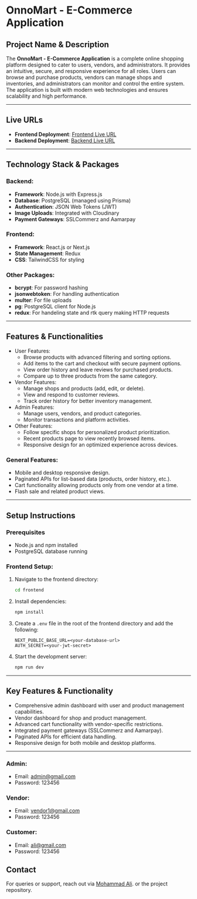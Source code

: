 # OnnoMart - E-Commerce Application

## Project Name & Description
The **OnnoMart - E-Commerce Application** is a complete online shopping platform designed to cater to users, vendors, and administrators. It provides an intuitive, secure, and responsive experience for all roles. Users can browse and purchase products, vendors can manage shops and inventories, and administrators can monitor and control the entire system. The application is built with modern web technologies and ensures scalability and high performance.

---

## Live URLs
-   **Frontend Deployment**: [Frontend Live URL](https://onno-mart.vercel.app)
-   **Backend Deployment**: [Backend Live URL](https://onnomart-api.vercel.app)

---

## Technology Stack & Packages

### Backend:

-   **Framework**: Node.js with Express.js
-   **Database**: PostgreSQL (managed using Prisma)
-   **Authentication**: JSON Web Tokens (JWT)
-   **Image Uploads**: Integrated with Cloudinary
-   **Payment Gateways**: SSLCommerz and Aamarpay

### Frontend:

-   **Framework**: React.js or Next.js
-   **State Management**: Redux
-   **CSS**: TailwindCSS for styling

### Other Packages:

-   **bcrypt**: For password hashing
-   **jsonwebtoken**: For handling authentication
-   **multer**: For file uploads
-   **pg**: PostgreSQL client for Node.js
-   **redux**: For handeling state and rtk query making HTTP requests

---

## Features & Functionalities

-   User Features:
    -   Browse products with advanced filtering and sorting options.
    -   Add items to the cart and checkout with secure payment options.
    -   View order history and leave reviews for purchased products.
    -   Compare up to three products from the same category.
-   Vendor Features:
    -   Manage shops and products (add, edit, or delete).
    -   View and respond to customer reviews.
    -   Track order history for better inventory management.
-   Admin Features:
    -   Manage users, vendors, and product categories.
    -   Monitor transactions and platform activities.
-   Other Features:
    -   Follow specific shops for personalized product prioritization.
    -   Recent products page to view recently browsed items.
    -   Responsive design for an optimized experience across devices.

### General Features:

-   Mobile and desktop responsive design.
-   Paginated APIs for list-based data (products, order history, etc.).
-   Cart functionality allowing products only from one vendor at a time.
-   Flash sale and related product views.

---


## Setup Instructions

### Prerequisites

-   Node.js and npm installed
-   PostgreSQL database running

### Frontend Setup:

1. Navigate to the frontend directory:
    ```bash
    cd frontend
    ```
2. Install dependencies:
    ```bash
    npm install
    ```
3. Create a `.env` file in the root of the frontend directory and add the following:
    ```env
    NEXT_PUBLIC_BASE_URL=<your-database-url>
    AUTH_SECRET=<your-jwt-secret>
    ```
4. Start the development server:
    ```bash
    npm run dev
    ```

---

## Key Features & Functionality

-   Comprehensive admin dashboard with user and product management capabilities.
-   Vendor dashboard for shop and product management.
-   Advanced cart functionality with vendor-specific restrictions.
-   Integrated payment gateways (SSLCommerz and Aamarpay).
-   Paginated APIs for efficient data handling.
-   Responsive design for both mobile and desktop platforms.

---

### Admin:
- Email: admin@gmail.com
- Password: 123456

### Vendor:
- Email: vendor1@gmail.com
- Password: 123456

### Customer:
- Email: ali@gmail.com
- Password: 123456

## Contact
For queries or support, reach out via [Mohammad Ali](mailto:md.ali.office@gmail.com). or the project repository.
